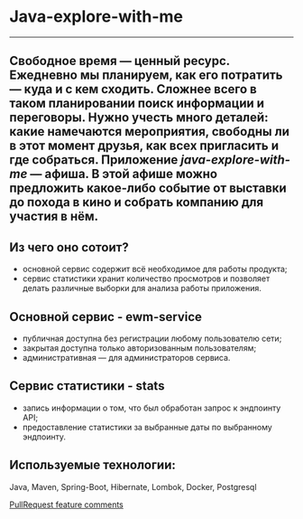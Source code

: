 # Java-explore-with-me

---
Свободное время — ценный ресурс. Ежедневно мы планируем, как его потратить — куда и с кем сходить. Сложнее всего в таком планировании поиск информации и переговоры. Нужно учесть много деталей: какие намечаются мероприятия, свободны ли в этот момент друзья, как всех пригласить и где собраться.
Приложение *java-explore-with-me* — афиша. В этой афише можно предложить какое-либо событие от выставки до похода в кино и собрать компанию для участия в нём.
---
## Из чего оно сотоит?
- основной сервис содержит всё необходимое для работы продукта;
- сервис статистики хранит количество просмотров и позволяет делать различные выборки для анализа работы приложения.

## Основной сервис - ewm-service
- публичная доступна без регистрации любому пользователю сети;
- закрытая доступна только авторизованным пользователям;
- административная — для администраторов сервиса.

## Сервис статистики - stats
- запись информации о том, что был обработан запрос к эндпоинту API;
- предоставление статистики за выбранные даты по выбранному эндпоинту.

## Используемые технологии:

 Java, Maven, Spring-Boot, Hibernate, Lombok, Docker, Postgresql

[PullRequest feature comments](https://github.com/RomanAntipenko/java-explore-with-me/pull/5)